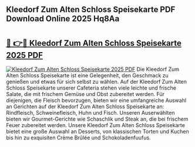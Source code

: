 ## Kleedorf Zum Alten Schloss Speisekarte PDF Download Online 2025 Hq8Aa

# <h2><a href="http://gc9mtvi.nevu.top/?p=Kleedorf+Zum+Alten+Schloss+Speisekarte">🔗 👉🔴 Kleedorf Zum Alten Schloss Speisekarte 2025 PDF</a></h2>

[![Kleedorf Zum Alten Schloss Speisekarte 2025 PDF](https://i.imgur.com/dBaPXMq.png)](http://gc9mtvi.nevu.top/?p=Kleedorf+Zum+Alten+Schloss+Speisekarte)
Die Kleedorf Zum Alten Schloss Speisekarte ist eine Gelegenheit, den Geschmack zu genießen und etwas für sich selbst zu wählen. Auf der Kleedorf Zum Alten Schloss Speisekarte unserer Cafeteria stehen viele leichte und frische Salate, die mit frischem Gemüse und Obst zubereitet werden. Für diejenigen, die Fleisch bevorzugen, bieten wir eine umfangreiche Auswahl an Gerichten auf der Kleedorf Zum Alten Schloss Speisekarte an: Rindfleisch, Schweinefleisch, Huhn und Fisch. Unseren Auserwählten bieten wir Gourmet-Gerichte wie Schaschlik und Steak an, die bei frischem Feuer zubereitet werden. Unsere Kleedorf Zum Alten Schloss Speisekarte bietet eine große Auswahl an Desserts, von klassischen Torten und Kuchen bis hin zu exquisiten Crème Brûlée und Schokoladenfuufus.
